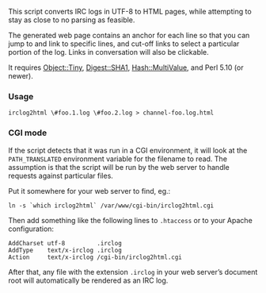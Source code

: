 This script converts IRC logs in UTF-8 to HTML pages, while
attempting to stay as close to no parsing as feasible.

The generated web page contains an anchor for each line so
that you can jump to and link to specific lines, and cut-off
links to select a particular portion of the log. Links in
conversation will also be clickable.

It requires [Object::Tiny][1], [Digest::SHA1][2],
[Hash::MultiValue][3], and Perl 5.10 (or newer).

[1]: http://search.cpan.org/dist/Object-Tiny/
[2]: http://search.cpan.org/dist/Digest-SHA1/
[3]: http://search.cpan.org/dist/Hash::MultiValue/

### Usage

	irclog2html \#foo.1.log \#foo.2.log > channel-foo.log.html

### CGI mode

If the script detects that it was run in a CGI environment, it
will look at the `PATH_TRANSLATED` environment variable for
the filename to read. The assumption is that the script will
be run by the web server to handle requests against particular
files.

Put it somewhere for your web server to find, eg.:

	ln -s `which irclog2html` /var/www/cgi-bin/irclog2html.cgi

Then add something like the following lines to `.htaccess` or
to your Apache configuration:

	AddCharset utf-8         .irclog
	AddType    text/x-irclog .irclog
	Action     text/x-irclog /cgi-bin/irclog2html.cgi

After that, any file with the extension `.irclog` in your web
server’s document root will automatically be rendered as an
IRC log.

<!-- vim: tw=62
-->
